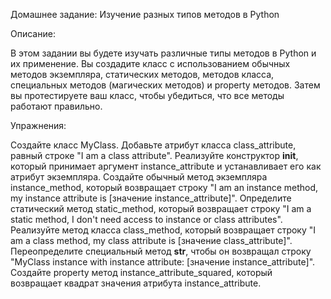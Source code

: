 Домашнее задание: Изучение разных типов методов в Python

Описание:

В этом задании вы будете изучать различные типы методов в Python и их применение. Вы создадите класс с использованием обычных методов экземпляра, статических методов, методов класса, специальных методов (магических методов) и property методов. Затем вы протестируете ваш класс, чтобы убедиться, что все методы работают правильно.

Упражнения:

Создайте класс MyClass.
Добавьте атрибут класса class_attribute, равный строке "I am a class attribute".
Реализуйте конструктор __init__, который принимает аргумент instance_attribute и устанавливает его как атрибут экземпляра.
Создайте обычный метод экземпляра instance_method, который возвращает строку "I am an instance method, my instance attribute is [значение instance_attribute]".
Определите статический метод static_method, который возвращает строку "I am a static method, I don't need access to instance or class attributes".
Реализуйте метод класса class_method, который возвращает строку "I am a class method, my class attribute is [значение class_attribute]".
Переопределите специальный метод __str__, чтобы он возвращал строку "MyClass instance with instance attribute: [значение instance_attribute]".
Создайте property метод instance_attribute_squared, который возвращает квадрат значения атрибута instance_attribute.
